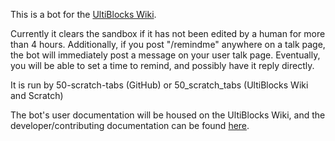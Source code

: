 This is a bot for the [UltiBlocks Wiki](https://ultiblocks.miraheze.org).

Currently it clears the sandbox if it has not been edited by a human for more than 4 hours. Additionally, if you post "/remindme" anywhere on a talk page, the bot will immediately post a message on your user talk page. Eventually, you will be able to set a time to remind, and possibly have it reply directly.

It is run by 50-scratch-tabs (GitHub) or 50_scratch_tabs (UltiBlocks Wiki and Scratch)

The bot's user documentation will be housed on the UltiBlocks Wiki, and the developer/contributing documentation can be found [here](https://UltiBlocks.js.org/UltiBlocksAutoMod).
